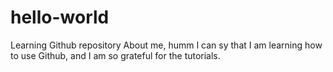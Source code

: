# hello-world
Learning Github repository
About me, humm I can sy that I am learning how to use Github, and I am so grateful for the tutorials.
